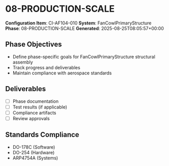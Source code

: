# 08-PRODUCTION-SCALE

**Configuration Item**: CI-AF104-010
**System**: FanCowlPrimaryStructure
**Phase**: 08-PRODUCTION-SCALE
**Generated**: 2025-08-25T08:05:57+00:00

## Phase Objectives
- Define phase-specific goals for FanCowlPrimaryStructure structural assembly
- Track progress and deliverables
- Maintain compliance with aerospace standards

## Deliverables
- [ ] Phase documentation
- [ ] Test results (if applicable)
- [ ] Compliance artifacts
- [ ] Review approvals

## Standards Compliance
- DO-178C (Software)
- DO-254 (Hardware)
- ARP4754A (Systems)

